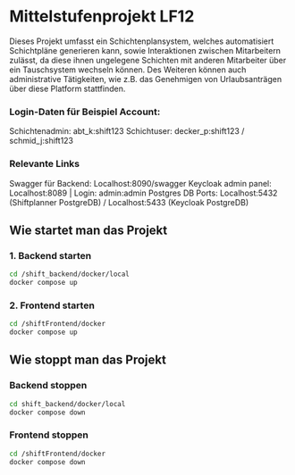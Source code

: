 # Mittelstufenprojekt LF12

Dieses Projekt umfasst ein Schichtenplansystem, welches automatisiert Schichtpläne generieren kann, sowie Interaktionen zwischen Mitarbeitern zulässt, da diese ihnen ungelegene Schichten mit anderen Mitarbeiter über ein Tauschsystem wechseln können. Des Weiteren können auch administrative Tätigkeiten, wie z.B. das Genehmigen von Urlaubsanträgen über diese Platform stattfinden.

### Login-Daten für Beispiel Account:
Schichtenadmin: abt_k:shift123
Schichtuser: decker_p:shift123 / schmid_j:shift123

### Relevante Links
Swagger für Backend: Localhost:8090/swagger
Keycloak admin panel: Localhost:8089 | Login: admin:admin
Postgres DB Ports: Localhost:5432 (Shiftplanner PostgreDB) / Localhost:5433 (Keycloak PostgreDB)


## Wie startet man das Projekt
 
### 1. Backend starten
```bash
cd /shift_backend/docker/local
docker compose up
```
### 2. Frontend starten
```bash
cd /shiftFrontend/docker
docker compose up
```

## Wie stoppt man das Projekt

### Backend stoppen
```bash
cd shift_backend/docker/local
docker compose down
```

### Frontend stoppen
```bash
cd /shiftFrontend/docker
docker compose down
```




